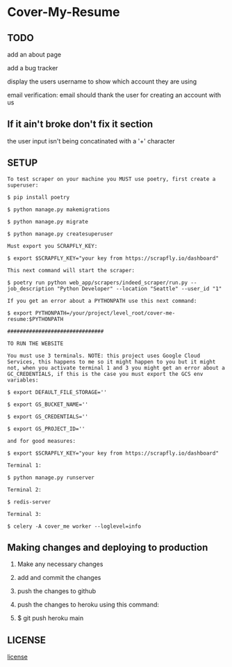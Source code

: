 # Cover-My-Resume

## TODO

add an about page

add a bug tracker

display the users username to show which account they are using

email verification: email should thank the user for creating an account with us

## If it ain't broke don't fix it section

the user input isn't being concatinated with a '+' character

## SETUP

```,
To test scraper on your machine you MUST use poetry, first create a superuser:

$ pip install poetry

$ python manage.py makemigrations

$ python manage.py migrate

$ python manage.py createsuperuser

Must export you SCRAPFLY_KEY:

$ export $SCRAPFLY_KEY="your key from https://scrapfly.io/dashboard"

This next command will start the scraper:

$ poetry run python web_app/scrapers/indeed_scraper/run.py --job_description "Python Developer" --location "Seattle" --user_id "1"

If you get an error about a PYTHONPATH use this next command:

$ export PYTHONPATH=/your/project/level_root/cover-me-resume:$PYTHONPATH

###############################

TO RUN THE WEBSITE

You must use 3 terminals. NOTE: this project uses Google Cloud Services, this happens to me so it might happen to you but it might not, when you activate terminal 1 and 3 you might get an error about a GC_CREDENTIALS, if this is the case you must export the GCS env variables:

$ export DEFAULT_FILE_STORAGE=''

$ export GS_BUCKET_NAME=''

$ export GS_CREDENTIALS=''

$ export GS_PROJECT_ID=''

and for good measures:

$ export $SCRAPFLY_KEY="your key from https://scrapfly.io/dashboard"

Terminal 1: 

$ python manage.py runserver

Terminal 2:

$ redis-server

Terminal 3:

$ celery -A cover_me worker --loglevel=info
```

## Making changes and deploying to production

1. Make any necessary changes

2. add and commit the changes

3. push the changes to github

4. push the changes to heroku using this command:

5. $ git push heroku main

## LICENSE

[license](LICENSE.md)
